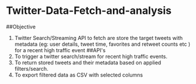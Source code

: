 # Twitter-Data-Fetch-and-analysis
##Objective
1. Twitter Search/Streaming API to fetch are store the target tweets with metadata
   (eg: user details, tweet time, favorites and retweet counts etc ) for a recent high traffic event
##API's
1. To trigger a twitter search/stream for recent high traffic events.
2. To return stored tweets and their metadata based on applied filters/search.
3. To export filtered data as CSV with selected columns